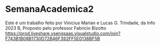 # SemanaAcademica2
Este é um trabalho feito por Vinicius Marian e Lucas G. Trindade, da Info 2023 B,
Proposto pelo professor Fabricio Bizotto
https://prod.liveshare.vsengsaas.visualstudio.com/join?F743B1B08B1730D72B46F392FF5E0138BF5B
